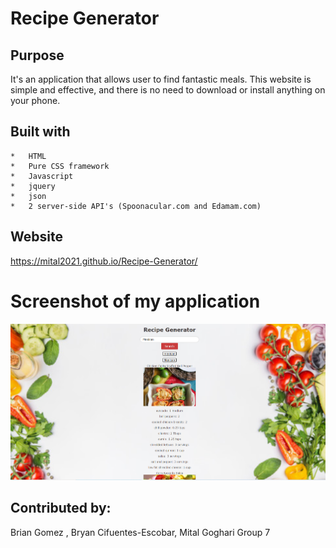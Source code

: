 # Recipe Generator

## Purpose

It's an application that allows user to find fantastic meals. This website is simple and effective, and there is no need to download or install anything on your phone.

## Built with 
    *   HTML
    *   Pure CSS framework
    *   Javascript
    *   jquery
    *   json
    *   2 server-side API's (Spoonacular.com and Edamam.com)

## Website

https://mital2021.github.io/Recipe-Generator/


# Screenshot of my application

![](./assets/image/recipegenerator.jpg)



## Contributed by:

 Brian Gomez , Bryan Cifuentes-Escobar, Mital Goghari
 Group 7


